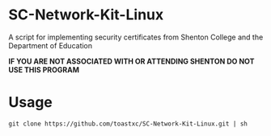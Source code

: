 # SC-Network-Kit-Linux
A script for implementing security certificates from Shenton College and the Department of Education

**IF YOU ARE NOT ASSOCIATED WITH OR ATTENDING SHENTON DO NOT USE THIS PROGRAM**

# Usage

`git clone https://github.com/toastxc/SC-Network-Kit-Linux.git | sh`

